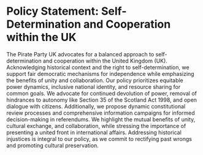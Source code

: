 Policy Statement: Self-Determination and Cooperation within the UK
=========

The Pirate Party UK advocates for a balanced approach to self-determination and cooperation within the United Kingdom (UK). Acknowledging historical context and the right to self-determination, we support fair democratic mechanisms for independence while emphasizing the benefits of unity and collaboration. Our policy prioritizes equitable power dynamics, inclusive national identity, and resource sharing for common goals. We advocate for continued devolution of power, removal of hindrances to autonomy like Section 35 of the Scotland Act 1998, and open dialogue with citizens. Additionally, we propose dynamic constitutional review processes and comprehensive information campaigns for informed decision-making in referendums. We highlight the mutual benefits of unity, cultural exchange, and collaboration, while stressing the importance of presenting a united front in international affairs. Addressing historical injustices is integral to our policy, as we commit to rectifying past wrongs and promoting cultural preservation.






